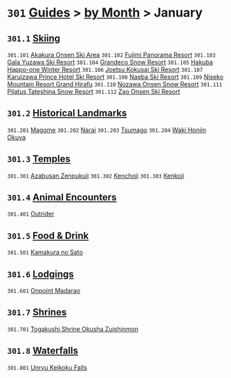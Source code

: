 # `301` [Guides](../../readme.md) > [by Month](../readme.md) > January

## `301.1` [Skiing](skiing/readme.md)
`301.101` [Akakura Onsen Ski Area](skiing/akakura-onsen-ski-area.md)
`301.102` [Fujimi Panorama Resort](skiing/fujimi-panorama-resort.md)
`301.103` [Gala Yuzawa Ski Resort](skiing/gala-yuzawa-ski-resort.md)
`301.104` [Grandeco Snow Resort](skiing/grandeco-snow-resort.md)
`301.105` [Hakuba Happo-one Winter Resort](skiing/hakuba-happo-one-winter-resort.md)
`301.106` [Joetsu Kokusai Ski Resort](skiing/joetsu-kokusai-ski-resort.md)
`301.107` [Karuizawa Prince Hotel Ski Resort](skiing/karuizawa-prince-hotel-ski-resort.md)
`301.108` [Naeba Ski Resort](skiing/naeba-ski-resort.md)
`301.109` [Niseko Mountain Resort Grand Hirafu](skiing/niseko-mountain-resort-grand-hirafu.md)
`301.110` [Nozawa Onsen Snow Resort](skiing/nozawa-onsen-snow-resort.md)
`301.111` [Pilatus Tateshina Snow Resort](skiing/pilatus-tateshina-snow-resort.md)
`301.112` [Zao Onsen Ski Resort](skiing/zao-onsen-ski-resort.md)

## `301.2` [Historical Landmarks](historical%20landmarks/readme.md)
`301.201` [Magome](historical%20landmarks/magome.md)
`301.202` [Narai](historical%20landmarks/narai.md)
`301.203` [Tsumago](historical%20landmarks/tsumago.md)
`301.204` [Waki Honjin Okuya](historical%20landmarks/waki-honjin-okuya.md)

## `301.3` [Temples](temples)
`301.301` [Azabusan Zenpukuji](temples/azabusan-zenpukuji.md)
`301.302` [Kenchoji](temples/kenchoji.md)
`301.303` [Kenkoji](temples/kenkoji.md)

## `301.4` [Animal Encounters](animal%20encounters)
`301.401` [Outrider](animal%20encounters/outrider.md)

## `301.5` [Food & Drink](food%20and%20drink/readme.md)
`301.501` [Kamakura no Sato](food%20and%20drink/kamakura-no-sato.md)

## `301.6` [Lodgings](lodgings/readme.md)
`301.601` [Onpoint Madarao](lodgings/onpoint-madarao.md)

## `301.7` [Shrines](shrines/readme.md)
`301.701` [Togakushi Shrine Okusha Zuishinmon](shrines/togakushi-shrine-okusha-zuishinmon.md)

## `301.8` [Waterfalls](waterfalls/readme.md)
`301.801` [Unryu Keikoku Falls](waterfalls/unryu-keikoku-falls.md)

